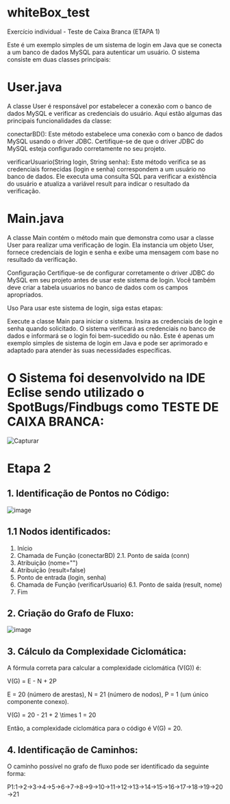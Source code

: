 # whiteBox_test
Exercício individual - Teste de Caixa Branca (ETAPA 1)

Este é um exemplo simples de um sistema de login em Java que se conecta a um banco de dados MySQL para autenticar um usuário. O sistema consiste em duas classes principais:

# User.java
A classe User é responsável por estabelecer a conexão com o banco de dados MySQL e verificar as credenciais do usuário. Aqui estão algumas das principais funcionalidades da classe:

conectarBD(): Este método estabelece uma conexão com o banco de dados MySQL usando o driver JDBC. Certifique-se de que o driver JDBC do MySQL esteja configurado corretamente no seu projeto.

verificarUsuario(String login, String senha): Este método verifica se as credenciais fornecidas (login e senha) correspondem a um usuário no banco de dados. Ele executa uma consulta SQL para verificar a existência do usuário e atualiza a variável result para indicar o resultado da verificação.

# Main.java
A classe Main contém o método main que demonstra como usar a classe User para realizar uma verificação de login. Ela instancia um objeto User, fornece credenciais de login e senha e exibe uma mensagem com base no resultado da verificação.

Configuração
Certifique-se de configurar corretamente o driver JDBC do MySQL em seu projeto antes de usar este sistema de login. Você também deve criar a tabela usuarios no banco de dados com os campos apropriados.

Uso
Para usar este sistema de login, siga estas etapas:

Execute a classe Main para iniciar o sistema.
Insira as credenciais de login e senha quando solicitado.
O sistema verificará as credenciais no banco de dados e informará se o login foi bem-sucedido ou não.
Este é apenas um exemplo simples de sistema de login em Java e pode ser aprimorado e adaptado para atender às suas necessidades específicas.

# O Sistema foi desenvolvido na IDE Eclise sendo utilizado o SpotBugs/Findbugs como TESTE DE CAIXA BRANCA:
![Capturar](https://github.com/juanmatias1/whiteBox_test/assets/82182479/9b711e72-adc8-4771-8f9d-aa0615e25f72)

# Etapa 2

## 1. Identificação de Pontos no Código:
![image](https://github.com/juanmatias1/whiteBox_test/assets/82182479/99cd784c-0eb9-44e3-a0e1-2983f4ab77e9)

## 1.1 Nodos identificados:
1. Início
2. Chamada de Função (conectarBD)
   2.1. Ponto de saída (conn)
3. Atribuição (nome="")
4. Atribuição (result=false)
5. Ponto de entrada (login, senha)
6. Chamada de Função (verificarUsuario)
   6.1. Ponto de saída (result, nome)
7. Fim

## 2. Criação do Grafo de Fluxo:
![image](https://github.com/juanmatias1/whiteBox_test/assets/82182479/571e428c-ce55-4a17-abc2-04081f443b1d)

## 3. Cálculo da Complexidade Ciclomática:

A fórmula correta para calcular a complexidade ciclomática (V(G)) é:

V(G) = E - N + 2P

E = 20 (número de arestas),
N = 21 (número de nodos),
P = 1 (um único componente conexo).

V(G) = 20 - 21 + 2 \times 1 = 20

Então, a complexidade ciclomática para o código é V(G) = 20.

## 4. Identificação de Caminhos:

O caminho possível no grafo de fluxo pode ser identificado da seguinte forma:

P1:1→2→3→4→5→6→7→8→9→10→11→12→13→14→15→16→17→18→19→20→21
